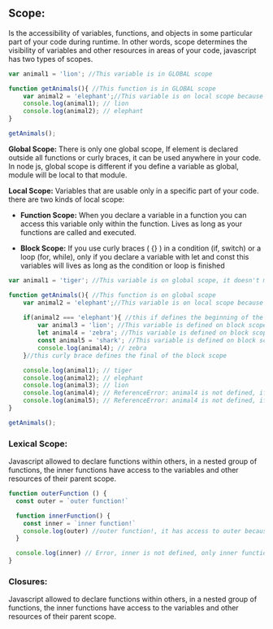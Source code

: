 ## Scope: 

Is the accessibility of variables, functions, and objects in some particular part of your code during runtime. In other words, scope determines the visibility of variables and other resources in areas of your code, javascript has two types of scopes.

```javascript
var animal1 = 'lion'; //This variable is in GLOBAL scope

function getAnimals(){ //This function is in GLOBAL scope
    var animal2 = 'elephant';//This variable is on local scope because is defined in the function
    console.log(animal1); // lion
    console.log(animal2); // elephant
}   

getAnimals();
```

**Global Scope:** There is only one global scope, If element is declared outside all functions or curly braces, it can be used anywhere in your code. In node js, global scope is different if you define a variable as global, module will be local to that module.

**Local Scope:** Variables that are usable only in a specific part of your code. there are two kinds of local scope:

- **Function Scope:** When you declare a variable in a function you can access this variable only within the function. Lives as long as your functions are called and executed.

- **Block Scope:** If you use curly braces ( {} ) in a condition (if, switch) or a loop (for, while), only if you declare a variable with let and const this variables will lives as long as the condition or loop is finished
```javascript
var animal1 = 'tiger'; //This variable is on global scope, it doesn't matters if it's var, const or let

function getAnimals(){ //This function is on global scope
    var animal2 = 'elephant';//This variable is on local scope because is defined within a function
    
    if(animal2 === 'elephant'){ //this if defines the beginning of the block scope
        var animal3 = 'lion'; //This variable is defined on block scope, but you can use it out of the block because is a var
        let animal4 = 'zebra'; //This variable is defined on block scope
        const animal5 = 'shark'; //This variable is defined on block scope
        console.log(animal4); // zebra
    }//this curly brace defines the final of the block scope

    console.log(animal1); // tiger
    console.log(animal2); // elephant
    console.log(animal3); // lion
    console.log(animal4); // ReferenceError: animal4 is not defined, if you use let, animal4 only lives in the block
    console.log(animal5); // ReferenceError: animal4 is not defined, if you use const, animal5 only lives in the block
}   

getAnimals();
```
### Lexical Scope:

Javascript allowed to declare functions within others, in a nested group of functions, the inner functions have access to the variables and other resources of their parent scope.

```javascript
function outerFunction () {
  const outer = `outer function!`

  function innerFunction() {
    const inner = `inner function!`
    console.log(outer) //outer function!, it has access to outer because was declare on parent's scope
  }

  console.log(inner) // Error, inner is not defined, only inner function has accessibility to their variables
}
```
### Closures:

Javascript allowed to declare functions within others, in a nested group of functions, the inner functions have access to the variables and other resources of their parent scope.
